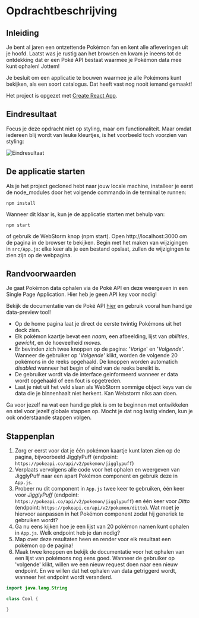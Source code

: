 # Opdrachtbeschrijving

## Inleiding
Je bent al jaren een ontzettende Pokémon fan en kent alle afleveringen uit je hoofd. Laatst was je rustig aan het browsen en kwam je ineens tot de ontdekking dat er een
Poké API bestaat waarmee je Pokémon data mee kunt ophalen! Jottem!

Je besluit om een applicatie te bouwen waarmee je alle Pokémons kunt bekijken, als een soort catalogus. Dat heeft vast nog nooit iemand gemaakt!

Het project is opgezet met [Create React App](https://github.com/facebook/create-react-app).

## Eindresultaat
Focus je deze opdracht niet op styling, maar om functionaliteit. Maar omdat iedereen blij wordt van leuke kleurtjes, is het voorbeeld toch voorzien van styling:

![Eindresultaat](src/assets/screenshot.gif)

## De applicatie starten
Als je het project gecloned hebt naar jouw locale machine, installeer je eerst de node_modules door het volgende commando in de terminal te runnen:

`npm install`

Wanneer dit klaar is, kun je de applicatie starten met behulp van:

`npm start`

of gebruik de WebStorm knop (npm start). Open http://localhost:3000 om de pagina in de browser te bekijken.
Begin met het maken van wijzigingen in `src/App.js`: elke keer als je een bestand opslaat, zullen de wijzigingen te zien zijn op de webpagina.

## Randvoorwaarden
Je gaat Pokémon data ophalen via de Poké API en deze weergeven in een Single Page Application. Hier heb je geen API key voor nodig!

Bekijk de documentatie van de Poké API [hier](https://pokeapi.co/) en gebruik vooral hun handige data-preview tool!

* Op de home pagina laat je direct de eerste twintig Pokémons uit het deck zien.
* Elk pokémon kaartje bevat een _naam_, een afbeelding, lijst van _abilities_, _gewicht_, en de hoeveelheid _moves_.
* Er bevinden zich twee knoppen op de pagina: '_Vorige_' en '_Volgende_'. Wanneer de gebruiker op '_Volgende_' klikt, worden de volgende 20 pokémons in de reeks opgehaald.
De knoppen worden automatich _disabled_ wanneer het begin of eind van de reeks bereikt is.
* De gebruiker wordt via de interface geinformeerd wanneer er data wordt opgehaald of een fout is opgetreden.
* Laat je niet uit het veld slaan als WebStorm sommige object keys van de data die je binnenhaalt niet herkent. Kan Webstorm niks aan doen.

Ga voor jezelf na wat een handige plek is om te beginnen met ontwikkelen en stel voor jezelf globale stappen op. Mocht je dat nog lastig vinden, kun je ook onderstaande stappen volgen.

## Stappenplan
1. Zorg er eerst voor dat je één pokémon kaartje kunt laten zien op de pagina, bijvoorbeeld JigglyPuff (endpoint: ``https://pokeapi.co/api/v2/pokemon/jigglypuff``)
2. Verplaats vervolgens alle code voor het ophalen en weergeven van JigglyPuff naar een apart Pokémon component en gebruik deze in `App.js`.
3. Probeer nu dit component in `App.js` twee keer te gebruiken, één keer voor _JigglyPuff_ (endpoint: `https://pokeapi.co/api/v2/pokemon/jigglypuff`) en één keer voor
_Ditto_ (endpoint: `https://pokeapi.co/api/v2/pokemon/ditto`). Wat moet je hiervoor aanpassen in het Pokémon component zodat hij generiek te gebruiken wordt?
4. Ga nu eens kijken hoe je een lijst van 20 pokémon namen kunt ophalen in `App.js`. Welk endpoint heb je dan nodig?
5. Map over deze resultaten heen en render voor elk resultaat een pokémon op de pagina!
6. Maak twee knoppen en bekijk de documentatie voor het ophalen van een lijst van pokémons nog eens goed. Wanneer de gebruiker op 'volgende' klikt, willen we een nieuw request doen naar een nieuw endpoint.
En we willen dat het ophalen van data getriggerd wordt, wanneer het endpoint wordt veranderd.

```java
import java.lang.String

class Cool {

}
```
